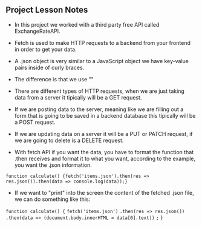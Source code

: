 ## Project Lesson Notes

- In this project we worked with a third party free API called ExchangeRateAPI.

- Fetch is used to make HTTP requests to a backend from your frontend in order to get your data.

- A .json object is very similar to a JavaScript object we have key-value pairs inside of curly braces.

- The difference is that we use ""

- There are different types of HTTP requests, when we are just taking data from a server it tipically will be a GET request.

- If we are posting data to the server, meaning like we are filling out a form that is going to be saved in a backend database this tipically will be a POST request.

- If we are updating data on a server it will be a PUT or PATCH request, if we are going to delete is a DELETE request.

- With fetch API if you want the data, you have to format the function that .then receives and format it to what you want, according to the example, you want the .json information.

`function calculate() {fetch('items.json').then(res => res.json()).then(data => console.log(data));}`

- If we want to "print" into the screen the content of the fetched .json file, we can do something like this:

`function calculate() {`
`fetch('items.json')`
`.then(res => res.json())`
`.then(data => (document.body.innerHTML = data[0].text))`
`;`
`}`


